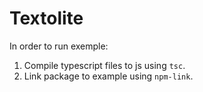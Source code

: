 # Textolite

In order to run exemple:
1. Compile typescript files to js using ```tsc```.
2. Link package to example using ```npm-link```. 